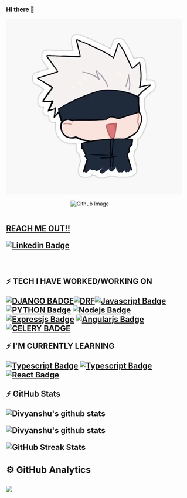 ### Hi there 👋

<!--
**Blackfury7/Blackfury7** is a ✨ _special_ ✨ repository because its `README.md` (this file) appears on your GitHub profile.

Here are some ideas to get you started:

- 🔭 I’m currently working on ...
- 🌱 I’m currently learning ...
- 👯 I’m looking to collaborate on ...
- 🤔 I’m looking for help with ...
- 💬 Ask me about ...
- 📫 How to reach me: ...
- 😄 Pronouns: ...
- ⚡ Fun fact: ...
-->

![Hi, I'm Divyanshu I'm a DJANGO developer](https://github.com/Blackfury7/Blackfury7/blob/main/assets/gojo1.gif)

<img width="65%" align="right" alt="Github Image" src="https://raw.githubusercontent.com/onimur/.github/master/.resources/git-header.svg" />

<br><br>
<h2><b><u> REACH ME OUT!!</u>

[![Linkedin Badge](https://img.shields.io/badge/-DivyanshuSharma-0e76a8?style=for-the-badge&labelColor=0e76a8&logo=linkedin&logoColor=white)](https://www.linkedin.com/in/divyanshu-sharma-7a4473195/)<br>
<!-- [![GMAIL Badge](https://img.shields.io/badge/-DivyanshuSharma-FF0000?style=for-the-badge&labelColor=&logo=gmail&logoColor=white)](divyanshusharmabb07@gmail.com) -->


<br><br>
⚡ TECH I HAVE WORKED/WORKING ON 


[![DJANGO BADGE](https://img.shields.io/badge/-django-8db600?style=for-the-badge&labelColor=black&logo=django&logoColor=8db600)](#)[![DRF](https://img.shields.io/badge/-djangorestframework-ADD8E6?style=for-the-badge&labelColor=black&logo=djangorestframework&logoColor=8db600)](#)[![Javascript Badge](https://img.shields.io/badge/-Javascript-F0DB4F?style=for-the-badge&labelColor=black&logo=javascript&logoColor=F0DB4F)](#) [![PYTHON Badge](https://img.shields.io/badge/-python-ADD8E6?style=for-the-badge&labelColor=black&logo=python&logoColor=ADD8E6F)](#)  [![Nodejs Badge](https://img.shields.io/badge/-Nodejs-3C873A?style=for-the-badge&labelColor=black&logo=node.js&logoColor=3C873A)](#)
[![Expressjs Badge](https://img.shields.io/badge/-expressjs-CCCC00?style=for-the-badge&labelColor=black&logo=node.js&logoColor=CCCC00)](#) 
[![Angularjs Badge](https://img.shields.io/badge/-angularjs-722F37?style=for-the-badge&labelColor=black&logo=angularjs&logoColor=722F37)](#)
[![CELERY BADGE](https://img.shields.io/badge/-celery-8db600?style=for-the-badge&labelColor=black&logo=celery&logoColor=8db600)](#)

⚡ I'M CURRENTLY LEARNING

[![Typescript Badge](https://img.shields.io/badge/-Typescript-007acc?style=for-the-badge&labelColor=black&logo=typescript&logoColor=007acc)](#)
[![Typescript Badge](https://img.shields.io/badge/-Redux-007acc?style=for-the-badge&labelColor=black&logo=Redux&logoColor=007acc)](#)
[![React Badge](https://img.shields.io/badge/-React-61DBFB?style=for-the-badge&labelColor=black&logo=react&logoColor=61DBFB)](#)
<br><br>
⚡ GitHub Stats<br>

![Divyanshu's github stats](https://github-readme-stats.vercel.app/api?username=Blackfury7&show_icons=true&theme=radical&line_height=27)

![Divyanshu's github stats](https://github-readme-stats.vercel.app/api/top-langs/?username=Blackfury7&hide=css,java,html&theme=radical)


![GitHub Streak Stats](https://github-readme-streak-stats.herokuapp.com/?user=Blackfury7&theme=dark)

<h3> ⚙️  GitHub Analytics </h3>
<img src="https://activity-graph.herokuapp.com/graph?username=Blackfury7&theme=react-dark"/>

